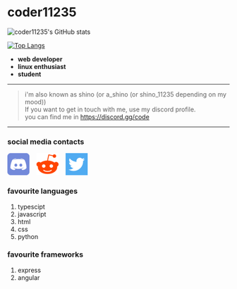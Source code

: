 # coder11235

![coder11235's GitHub stats](https://github-readme-stats.vercel.app/api?username=coder11235&show_icons=true&count_private=true&theme=react)

[![Top Langs](https://github-readme-stats.vercel.app/api/top-langs/?username=coder11235&layout=compact&theme=react&hide_title=true)](https://github.com/anuraghazra/github-readme-stats)


- **web developer**
- **linux enthusiast**
- **student**

---

> i'm also known as shino (or a_shino (or shino_11235 depending on my mood)) <br> If you want to get in touch with me, use my discord profile. <br> you can find me in https://discord.gg/code
---

### social media contacts

[![A_Shino](/assets/dsc.png "discord profile")](https://discordapp.com/users/687702479164669956)&nbsp;&nbsp;&nbsp;
[![](/assets/rdt.png "Reddit profile")](https://www.reddit.com/user/A_Shino)&nbsp;&nbsp;&nbsp;
[![](/assets/twt.png "Twitter profile")](https://www.twitter.com/UdayKalyans1)

### favourite languages

1. typescipt
2. javascript
3. html
4. css
5. python

### favourite frameworks

1. express
2. angular
